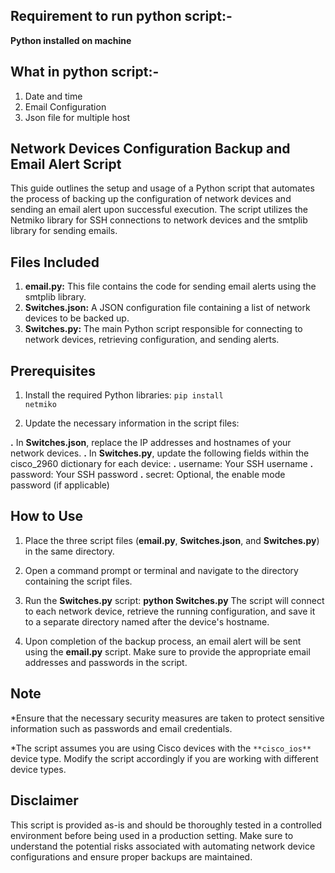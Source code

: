## Requirement to run python script:-
**Python installed on machine**


## What in python script:-
1. Date and time
2. Email Configuration
3. Json file for multiple host


## Network Devices Configuration Backup and Email Alert Script

This guide outlines the setup and usage of a Python script that automates the process of backing up the configuration of network devices and sending an email alert upon successful execution. The script utilizes the Netmiko library for SSH connections to network devices and the smtplib library for sending emails.

## Files Included

1. **email.py:** This file contains the code for sending email alerts using the smtplib library.
2. **Switches.json:** A JSON configuration file containing a list of network devices to be backed up.
3. **Switches.py:** The main Python script responsible for connecting to network devices, retrieving configuration, and sending alerts.

## Prerequisites

1. Install the required Python libraries:
    <code>pip install netmiko</code>

2. Update the necessary information in the script files:

**.** In **Switches.json**, replace the IP addresses and hostnames of your network devices.
**.** In **Switches.py**, update the following fields within the cisco_2960 dictionary for each device:
    **.** username: Your SSH username
    **.** password: Your SSH password
    **.** secret: Optional, the enable mode password (if applicable)

## How to Use
1. Place the three script files (**email.py**, **Switches.json**, and **Switches.py**) in the same directory.

2. Open a command prompt or terminal and navigate to the directory containing the script files.

3. Run the **Switches.py** script:
    **python Switches.py**
    The script will connect to each network device, retrieve the running configuration, and save it to a separate directory named after the device's hostname.

4. Upon completion of the backup process, an email alert will be sent using the **email.py** script. Make sure to provide the appropriate email addresses and passwords in the script.

## Note

\*Ensure that the necessary security measures are taken to protect sensitive information such as passwords and email credentials.

\*The script assumes you are using Cisco devices with the `**cisco_ios**` device type. Modify the script accordingly if you are working with  different device types.

## Disclaimer
This script is provided as-is and should be thoroughly tested in a controlled environment before being used in a production setting. Make sure to understand the potential risks associated with automating network device configurations and ensure proper backups are maintained.